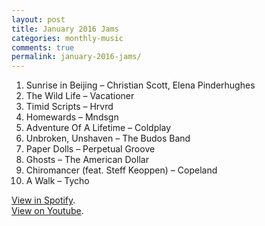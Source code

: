 ```yaml
---
layout: post
title: January 2016 Jams
categories: monthly-music
comments: true
permalink: january-2016-jams/
---
```


1. Sunrise in Beijing – Christian Scott, Elena Pinderhughes
2. The Wild Life – Vacationer
3. Timid Scripts – Hrvrd
4. Homewards – Mndsgn
5. Adventure Of A Lifetime – Coldplay
6. Unbroken, Unshaven – The Budos Band
7. Paper Dolls – Perpetual Groove
8. Ghosts – The American Dollar
9. Chiromancer (feat. Steff Keoppen) – Copeland
10. A Walk – Tycho

[View in Spotify][spotify].  
[View on Youtube][youtube].

[spotify]: https://open.spotify.com/user/fred.hohman/playlist/1zvRNeSVYQHAVYBzDkaVRh "View in Spotify."
[youtube]: https://www.youtube.com/playlist?list=PL7t4sFPlrvYVoUyz_HJIwTwacctuM4bzg "View on Youtube."
